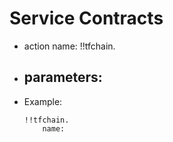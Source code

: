 # Service Contracts

- action name: !!tfchain.
- parameters:
  - 

- Example:
  
  ```
  !!tfchain.
	  name: 
  ```